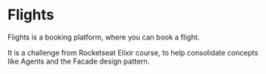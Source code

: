 # Flights

Flights is a booking platform, where you can book a flight.

It is a challenge from Rocketseat Elixir course, to help consolidate concepts like Agents and the Facade design pattern.
